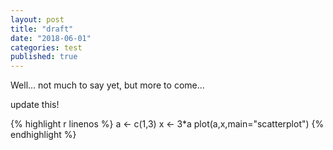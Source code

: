 ```yaml
---
layout: post
title: "draft"
date: "2018-06-01"
categories: test
published: true
---
```


Well... not much to say yet, but more to come...

update this!

{% highlight r linenos %}
a <- c(1,3)
x <- 3*a
plot(a,x,main="scatterplot")
{% endhighlight %}
